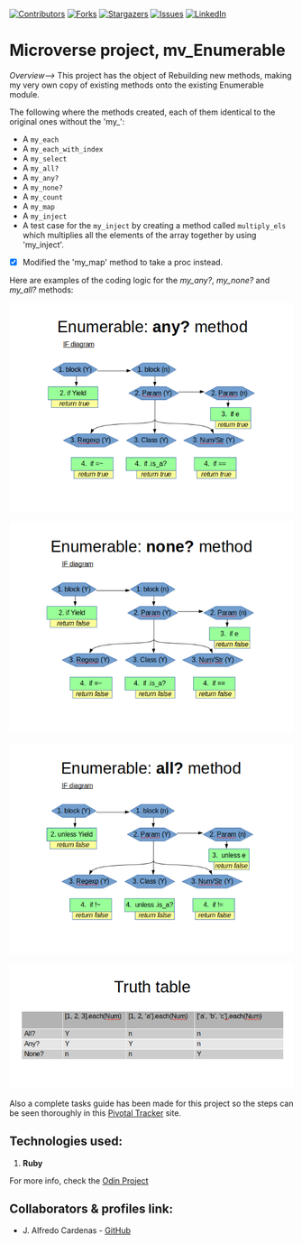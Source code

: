 [![Contributors][contributors-shield]][contributors-url]
[![Forks][forks-shield]][forks-url]
[![Stargazers][stars-shield]][stars-url]
[![Issues][issues-shield]][issues-url]
[![LinkedIn][linkedin-shield]][linkedin-url]


# Microverse project, mv_Enumerable
*Overview-->*
This project has the object of Rebuilding new methods, making my very own copy of existing methods onto the existing Enumerable module.

The following where the methods created, each of them identical to the original ones without the 'my_':
- A `my_each`
- A `my_each_with_index`
- A `my_select`
- A `my_all?`
- A `my_any?`
- A `my_none?`
- A `my_count`
- A `my_map`
- A `my_inject`
- A test case for the `my_inject` by creating a method called `multiply_els` which multiplies all the elements of the array together by using 'my_inject'.
- [x] Modified the 'my_map' method to take a proc instead.

Here are examples of the coding logic for the _my_any?_, _my_none?_ and _my_all?_ methods:

![my_any logic](img/my_any-logic.png)

![my_none logic](img/my_none-logic.png)

![my_all logic](img/my_all-logic.png)

![logic truth-table](img/any_all_none-truthtable.png)

Also a complete tasks guide has been made for this project so the steps can be seen thoroughly in this [Pivotal Tracker](https://www.pivotaltracker.com/n/projects/2423734) site.


## Technologies used:
1. **Ruby**


For more info, check the [Odin Project](https://www.theodinproject.com/courses/ruby-programming/lessons/advanced-building-blocks)


## Collaborators & profiles link:
- J. Alfredo Cardenas - [GitHub](https://github.com/newincome)


<!-- MARKDOWN LINKS & IMAGES -->
<!-- https://www.markdownguide.org/basic-syntax/#reference-style-links -->
[contributors-shield]: https://img.shields.io/github/contributors/NewIncome/mv_Enumerable.svg?style=flat-square
[contributors-url]: https://github.com/NewIncome/mv_Enumerable/graphs/contributors
[forks-shield]: https://img.shields.io/github/forks/NewIncome/mv_Enumerable.svg?style=flat-square
[forks-url]: https://github.com/NewIncome/mv_Enumerable/network/members
[stars-shield]: https://img.shields.io/github/stars/NewIncome/mv_Enumerable.svg?style=flat-square
[stars-url]: https://github.com/NewIncome/mv_Enumerable/stargazers
[issues-shield]: https://img.shields.io/github/issues/NewIncome/mv_Enumerable.svg?style=flat-square
[issues-url]: https://github.com/NewIncome/mv_Enumerable/issues
[linkedin-shield]: https://img.shields.io/badge/-LinkedIn-black.svg?style=flat-square&logo=linkedin&colorB=555
[linkedin-url]: https://www.linkedin.com/in/alfredo-cardenas-62b021183
